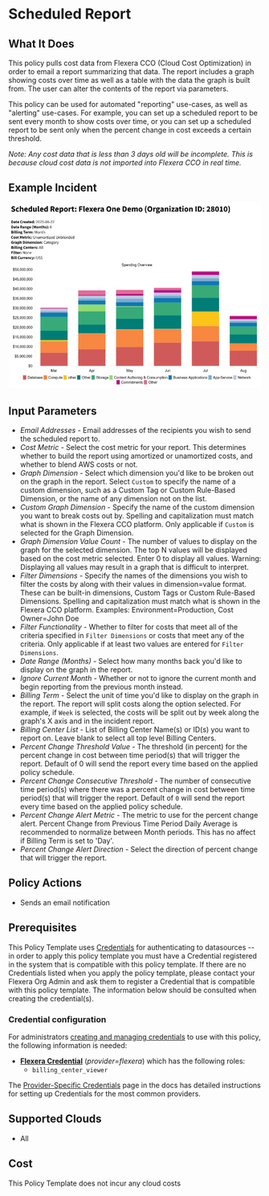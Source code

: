 # Scheduled Report

## What It Does

This policy pulls cost data from Flexera CCO (Cloud Cost Optimization) in order to email a report summarizing that data. The report includes a graph showing costs over time as well as a table with the data the graph is built from. The user can alter the contents of the report via parameters.

This policy can be used for automated "reporting" use-cases, as well as "alerting" use-cases. For example, you can set up a scheduled report to be sent every month to show costs over time, or you can set up a scheduled report to be sent only when the percent change in cost exceeds a certain threshold.

*Note: Any cost data that is less than 3 days old will be incomplete. This is because cloud cost data is not imported into Flexera CCO in real time.*

## Example Incident

![Example Incident](example.png "Example Incident")

## Input Parameters

- *Email Addresses* - Email addresses of the recipients you wish to send the scheduled report to.
- *Cost Metric* - Select the cost metric for your report. This determines whether to build the report using amortized or unamortized costs, and whether to blend AWS costs or not.
- *Graph Dimension* - Select which dimension you'd like to be broken out on the graph in the report. Select `Custom` to specify the name of a custom dimension, such as a Custom Tag or Custom Rule-Based Dimension, or the name of any dimension not on the list.
- *Custom Graph Dimension* - Specify the name of the custom dimension you want to break costs out by. Spelling and capitalization must match what is shown in the Flexera CCO platform. Only applicable if `Custom` is selected for the Graph Dimension.
- *Graph Dimension Value Count* - The number of values to display on the graph for the selected dimension. The top N values will be displayed based on the cost metric selected. Enter 0 to display all values. Warning: Displaying all values may result in a graph that is difficult to interpret.
- *Filter Dimensions* - Specify the names of the dimensions you wish to filter the costs by along with their values in dimension=value format. These can be built-in dimensions, Custom Tags or Custom Rule-Based Dimensions. Spelling and capitalization must match what is shown in the Flexera CCO platform. Examples: Environment=Production, Cost Owner=John Doe
- *Filter Functionality* - Whether to filter for costs that meet all of the criteria specified in `Filter Dimensions` or costs that meet any of the criteria. Only applicable if at least two values are entered for `Filter Dimensions`.
- *Date Range (Months)* - Select how many months back you'd like to display on the graph in the report.
- *Ignore Current Month* - Whether or not to ignore the current month and begin reporting from the previous month instead.
- *Billing Term* - Select the unit of time you'd like to display on the graph in the report. The report will split costs along the option selected. For example, if `Week` is selected, the costs will be split out by week along the graph's X axis and in the incident report.
- *Billing Center List* - List of Billing Center Name(s) or ID(s) you want to report on. Leave blank to select all top level Billing Centers.
- *Percent Change Threshold Value* - The threshold (in percent) for the percent change in cost between time period(s) that will trigger the report. Default of 0 will send the report every time based on the applied policy schedule.
- *Percent Change Consecutive Threshold* - The number of consecutive time period(s) where there was a percent change in cost between time period(s) that will trigger the report. Default of `0` will send the report every time based on the applied policy schedule.
- *Percent Change Alert Metric* - The metric to use for the percent change alert. Percent Change from Previous Time Period Daily Average is recommended to normalize between Month periods. This has no affect if Billing Term is set to 'Day'.
- *Percent Change Alert Direction* - Select the direction of percent change that will trigger the report.

## Policy Actions

- Sends an email notification

## Prerequisites

This Policy Template uses [Credentials](https://docs.flexera.com/flexera/EN/Automation/ManagingCredentialsExternal.htm) for authenticating to datasources -- in order to apply this policy template you must have a Credential registered in the system that is compatible with this policy template. If there are no Credentials listed when you apply the policy template, please contact your Flexera Org Admin and ask them to register a Credential that is compatible with this policy template. The information below should be consulted when creating the credential(s).

### Credential configuration

For administrators [creating and managing credentials](https://docs.flexera.com/flexera/EN/Automation/ManagingCredentialsExternal.htm) to use with this policy, the following information is needed:

- [**Flexera Credential**](https://docs.flexera.com/flexera/EN/Automation/ProviderCredentials.htm) (*provider=flexera*) which has the following roles:
  - `billing_center_viewer`

The [Provider-Specific Credentials](https://docs.flexera.com/flexera/EN/Automation/ProviderCredentials.htm) page in the docs has detailed instructions for setting up Credentials for the most common providers.

## Supported Clouds

- All

## Cost

This Policy Template does not incur any cloud costs
